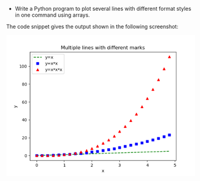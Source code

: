 * Write a Python program to plot several lines with different format styles in one command using arrays.

The code snippet gives the output shown in the following screenshot:

![multiple lines](plotHW5.png)